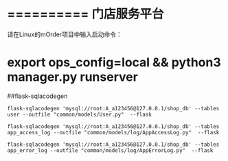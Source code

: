 ==========
门店服务平台
==========

请在Linux的mOrder项目中输入启动命令：
# export ops_config=local && python3 manager.py runserver


##flask-sqlacodegen

    flask-sqlacodegen 'mysql://root:A_a123456@127.0.0.1/shop_db' --tables user --outfile "common/models/User.py"  --flask

    flask-sqlacodegen 'mysql://root:A_a123456@127.0.0.1/shop_db' --tables app_access_log --outfile "common/models/log/AppAccessLog.py"  --flask

    flask-sqlacodegen 'mysql://root:A_a123456@127.0.0.1/shop_db' --tables app_error_log --outfile "common/models/log/AppErrorLog.py"  --flask